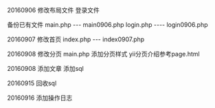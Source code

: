 20160906 修改布局文件 登录文件 

备份已有文件 main.php --- main0906.php login.php ---- login0906.php

20160907 修改首页
index.php --- index0907.php

20160908 修改分页
main.php 添加分页样式 yii分页介绍参考page.html

20160908 添加文章
添加sql

20160915 回收sql

20160916 添加操作日志